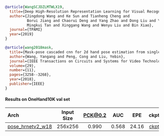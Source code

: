 <!-- [ALGORITHM] -->

```bibtex
@article{WangSCJDZLMTWLX19,
  title={Deep High-Resolution Representation Learning for Visual Recognition},
  author={Jingdong Wang and Ke Sun and Tianheng Cheng and
          Borui Jiang and Chaorui Deng and Yang Zhao and Dong Liu and Yadong Mu and
          Mingkui Tan and Xinggang Wang and Wenyu Liu and Bin Xiao},
  journal={TPAMI}
  year={2019}
}
```

<!-- [DATASET] -->

```bibtex
@article{wang2018mask,
  title={Mask-pose cascaded cnn for 2d hand pose estimation from single color image},
  author={Wang, Yangang and Peng, Cong and Liu, Yebin},
  journal={IEEE Transactions on Circuits and Systems for Video Technology},
  volume={29},
  number={11},
  pages={3258--3268},
  year={2018},
  publisher={IEEE}
}
```

#### Results on OneHand10K val set

| Arch  | Input Size | PCK@0.2 |  AUC  |  EPE  | ckpt    | log     |
| :--- | :--------: | :------: | :------: | :------: |:------: |:------: |
| [pose_hrnetv2_w18](/configs/hand/2D_Kpt_SView_RGB_Img/topdown_heatmap/onehand10k/hrnetv2_w18_onehand10k_256x256.py) | 256x256 | 0.990 | 0.568 | 24.16 | [ckpt](https://download.openmmlab.com/mmpose/hand/hrnetv2/hrnetv2_w18_onehand10k_256x256-30bc9c6b_20210330.pth) | [log](https://download.openmmlab.com/mmpose/hand/hrnetv2/hrnetv2_w18_onehand10k_256x256_20210330.log.json) |
